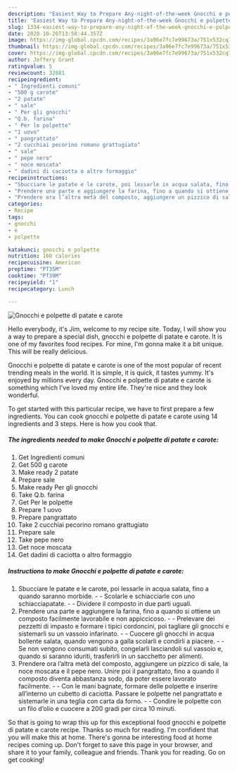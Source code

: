 ```yaml
---
description: "Easiest Way to Prepare Any-night-of-the-week Gnocchi e polpette di patate e carote"
title: "Easiest Way to Prepare Any-night-of-the-week Gnocchi e polpette di patate e carote"
slug: 1334-easiest-way-to-prepare-any-night-of-the-week-gnocchi-e-polpette-di-patate-e-carote
date: 2020-10-26T13:58:44.357Z
image: https://img-global.cpcdn.com/recipes/3a96e7fc7e99673a/751x532cq70/gnocchi-e-polpette-di-patate-e-carote-recipe-main-photo.jpg
thumbnail: https://img-global.cpcdn.com/recipes/3a96e7fc7e99673a/751x532cq70/gnocchi-e-polpette-di-patate-e-carote-recipe-main-photo.jpg
cover: https://img-global.cpcdn.com/recipes/3a96e7fc7e99673a/751x532cq70/gnocchi-e-polpette-di-patate-e-carote-recipe-main-photo.jpg
author: Jeffery Grant
ratingvalue: 5
reviewcount: 32881
recipeingredient:
- " Ingredienti comuni"
- "500 g carote"
- "2 patate"
- " sale"
- " Per gli gnocchi"
- "Q.b. farina"
- " Per le polpette"
- "1 uovo"
- " pangrattato"
- "2 cucchiai pecorino romano grattugiato"
- " sale"
- " pepe nero"
- " noce moscata"
- " dadini di caciotta o altro formaggio"
recipeinstructions:
- "Sbucciare le patate e le carote, poi lessarle in acqua salata, fino a quando saranno morbide.  Scolarle e schiacciarle con uno schiacciapatate.  Dividere il composto in due parti uguali."
- "Prendere una parte e aggiungere la farina, fino a quando si ottiene un composto facilmente lavorabile e non appiccicoso.  Prelevare dei pezzetti di impasto e formare i tipici cordoncini, poi tagliare gli gnocchi e sistemarli su un vassoio infarinato.  Cuocere gli gnocchi in acqua bollente salata, quando vengono a galla scolarli e condirli a piacere.  Se non vengono consumati subito, congelarli lasciandoli sul vassoio e, quando si saranno iduriti, trasferirli in un sacchetto per alimenti."
- "Prendere ora l’altra metà del composto, aggiungere un pizzico di sale, la noce moscata e il pepe nero. Unire poi il pangrattato, fino a quando il composto diventa abbastanza sodo, da poter essere lavorato facilmente.  Con le mani bagnate, formare delle polpette e inserire all’interno un cubetto di caciotta. Passare le polpette nel pangrattato e sistemarle in una teglia con carta da forno.  Condire le polpette con un filo d’olio e cuocere a 200 gradi per circa 10 minuti."
categories:
- Recipe
tags:
- gnocchi
- e
- polpette

katakunci: gnocchi e polpette 
nutrition: 160 calories
recipecuisine: American
preptime: "PT35M"
cooktime: "PT39M"
recipeyield: "1"
recipecategory: Lunch

---
```



![Gnocchi e polpette di patate e carote](https://img-global.cpcdn.com/recipes/3a96e7fc7e99673a/751x532cq70/gnocchi-e-polpette-di-patate-e-carote-recipe-main-photo.jpg)

Hello everybody, it's Jim, welcome to my recipe site. Today, I will show you a way to prepare a special dish, gnocchi e polpette di patate e carote. It is one of my favorites food recipes. For mine, I'm gonna make it a bit unique. This will be really delicious.



Gnocchi e polpette di patate e carote is one of the most popular of recent trending meals in the world. It is simple, it is quick, it tastes yummy. It's enjoyed by millions every day. Gnocchi e polpette di patate e carote is something which I've loved my entire life. They're nice and they look wonderful.


To get started with this particular recipe, we have to first prepare a few ingredients. You can cook gnocchi e polpette di patate e carote using 14 ingredients and 3 steps. Here is how you cook that.

<!--inarticleads1-->

##### The ingredients needed to make Gnocchi e polpette di patate e carote:

1. Get  Ingredienti comuni
1. Get 500 g carote
1. Make ready 2 patate
1. Prepare  sale
1. Make ready  Per gli gnocchi
1. Take Q.b. farina
1. Get  Per le polpette
1. Prepare 1 uovo
1. Prepare  pangrattato
1. Take 2 cucchiai pecorino romano grattugiato
1. Prepare  sale
1. Take  pepe nero
1. Get  noce moscata
1. Get  dadini di caciotta o altro formaggio




<!--inarticleads2-->

##### Instructions to make Gnocchi e polpette di patate e carote:

1. Sbucciare le patate e le carote, poi lessarle in acqua salata, fino a quando saranno morbide. -  - Scolarle e schiacciarle con uno schiacciapatate. -  - Dividere il composto in due parti uguali.
1. Prendere una parte e aggiungere la farina, fino a quando si ottiene un composto facilmente lavorabile e non appiccicoso. -  - Prelevare dei pezzetti di impasto e formare i tipici cordoncini, poi tagliare gli gnocchi e sistemarli su un vassoio infarinato. -  - Cuocere gli gnocchi in acqua bollente salata, quando vengono a galla scolarli e condirli a piacere. -  - Se non vengono consumati subito, congelarli lasciandoli sul vassoio e, quando si saranno iduriti, trasferirli in un sacchetto per alimenti.
1. Prendere ora l’altra metà del composto, aggiungere un pizzico di sale, la noce moscata e il pepe nero. Unire poi il pangrattato, fino a quando il composto diventa abbastanza sodo, da poter essere lavorato facilmente. -  - Con le mani bagnate, formare delle polpette e inserire all’interno un cubetto di caciotta. Passare le polpette nel pangrattato e sistemarle in una teglia con carta da forno. -  - Condire le polpette con un filo d’olio e cuocere a 200 gradi per circa 10 minuti.




So that is going to wrap this up for this exceptional food gnocchi e polpette di patate e carote recipe. Thanks so much for reading. I'm confident that you will make this at home. There's gonna be interesting food at home recipes coming up. Don't forget to save this page in your browser, and share it to your family, colleague and friends. Thank you for reading. Go on get cooking!
